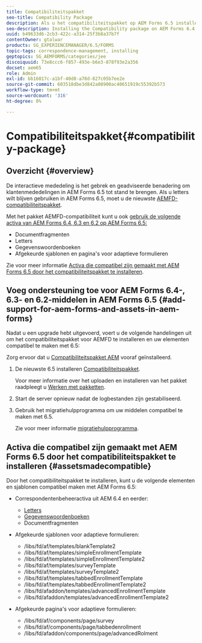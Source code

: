 ```yaml
---
title: Compatibiliteitspakket
seo-title: Compatibility Package
description: Als u het compatibiliteitspakket op AEM Forms 6.5 installeert, kunt u de Correspondence Management-middelen van AEM Forms 6.4 en eerdere versies en afgekeurde adaptieve formuliersjablonen en pagina's gebruiken
seo-description: Installing the Compatibility package on AEM Forms 6.4 allows you to use the Correspondence Management assets from AEM Forms 6.4 and deprecated adaptive forms templates and pages
uuid: b49633d6-2cb3-422c-a314-25f3b8a37b7f
contentOwner: gtalwar
products: SG_EXPERIENCEMANAGER/6.5/FORMS
topic-tags: correspondence-management, installing
geptopics: SG_AEMFORMS/categories/jee
discoiquuid: 73e8ccc6-f857-493e-b6e3-878f93e2a356
docset: aem65
role: Admin
exl-id: bb16017c-a1bf-40d8-a78d-827c05b7ee2e
source-git-commit: 603518dbe3d842a08900ac40651919c55392b573
workflow-type: tm+mt
source-wordcount: '316'
ht-degree: 0%

---
```


# Compatibiliteitspakket{#compatibility-package}

## Overzicht {#overview}

De interactieve mededeling is het gebrek en geadviseerde benadering om klantenmededelingen in AEM Forms 6.5 tot stand te brengen. Als u letters wilt blijven gebruiken in AEM Forms 6.5, moet u de nieuwste [AEMFD-compatibiliteitspakket](https://helpx.adobe.com/aem-forms/kb/aem-forms-releases.html).

Met het pakket AEMFD-compatibiliteit kunt u ook [gebruik de volgende activa van AEM Forms 6.4, 6.3 en 6.2 op AEM Forms 6.5:](../../forms/using/compatibility-package.md#add-support-for-aem-forms-and-assets-in-aem-forms)

* Documentfragmenten
* Letters
* Gegevenswoordenboeken
* Afgekeurde sjablonen en pagina&#39;s voor adaptieve formulieren

Zie voor meer informatie [Activa die compatibel zijn gemaakt met AEM Forms 6.5 door het compatibiliteitspakket te installeren](../../forms/using/compatibility-package.md#assetsmadecompatible).

## Voeg ondersteuning toe voor AEM Forms 6.4-, 6.3- en 6.2-middelen in AEM Forms 6.5 {#add-support-for-aem-forms-and-assets-in-aem-forms}

Nadat u een upgrade hebt uitgevoerd, voert u de volgende handelingen uit om het compatibiliteitspakket voor AEMFD te installeren en uw elementen compatibel te maken met 6.5:

Zorg ervoor dat u [Compatibiliteitspakket AEM](https://helpx.adobe.com/aem-forms/kb/aem-forms-releases.html) vooraf geïnstalleerd.

1. De nieuwste 6.5 installeren [Compatibiliteitspakket](https://helpx.adobe.com/aem-forms/kb/aem-forms-releases.html).

   Voor meer informatie over het uploaden en installeren van het pakket raadpleegt u [Werken met pakketten](/help/sites-administering/package-manager.md).

1. Start de server opnieuw nadat de logbestanden zijn gestabiliseerd.
1. Gebruik het migratiehulpprogramma om uw middelen compatibel te maken met 6.5.

   Zie voor meer informatie [migratiehulpprogramma](../../forms/using/migration-utility.md).

## Activa die compatibel zijn gemaakt met AEM Forms 6.5 door het compatibiliteitspakket te installeren {#assetsmadecompatible}

Door het compatibiliteitspakket te installeren, kunt u de volgende elementen en sjablonen compatibel maken met AEM Forms 6.5:

* Correspondentenbeheeractiva uit AEM 6.4 en eerder:

   * [Letters](../../forms/using/create-letter.md)
   * [Gegevenswoordenboeken](/help/forms/using/data-dictionary.md)
   * Documentfragmenten

* Afgekeurde sjablonen voor adaptieve formulieren:

   * /libs/fd/af/templates/blankTemplate2
   * /libs/fd/af/templates/simpleEnrollmentTemplate
   * /libs/fd/af/templates/simpleEnrollmentTemplate2
   * /libs/fd/af/templates/surveyTemplate
   * /libs/fd/af/templates/surveyTemplate2
   * /libs/fd/af/templates/tabbedEnrollmentTemplate
   * /libs/fd/af/templates/tabbedEnrollmentTemplate2
   * /libs/fd/afaddon/templates/advancedEnrollmentTemplate
   * /libs/fd/afaddon/templates/advancedEnrollmentTemplate2

* Afgekeurde pagina&#39;s voor adaptieve formulieren:

   * /libs/fd/af/components/page/survey
   * /libs/fd/af/components/page/tabbedenrollment
   * /libs/fd/afaddon/components/page/advancedRolment
